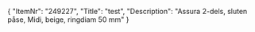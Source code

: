 {
  "ItemNr": "249227",
  "Title": "test",
  "Description": "Assura 2-dels, sluten påse, Midi, beige, ringdiam 50 mm"
}